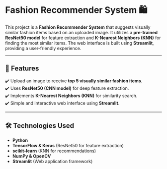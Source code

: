 # **Fashion Recommender System** 🛍️  

This project is a **Fashion Recommender System** that suggests visually similar fashion items based on an uploaded image. It utilizes a **pre-trained ResNet50 model** for feature extraction and **K-Nearest Neighbors (KNN)** for finding the most similar items. The web interface is built using **Streamlit**, providing a user-friendly experience.  

---

## **📌 Features**  
✔️ Upload an image to receive **top 5 visually similar fashion items**.  
✔️ Uses **ResNet50 (CNN model)** for deep feature extraction.  
✔️ Implements **K-Nearest Neighbors (KNN)** for similarity search.  
✔️ Simple and interactive web interface using **Streamlit**.  

---

## **🛠️ Technologies Used**  
- **Python**  
- **TensorFlow & Keras** (ResNet50 for feature extraction)  
- **scikit-learn** (KNN for recommendations)  
- **NumPy & OpenCV**  
- **Streamlit** (Web application framework)  
